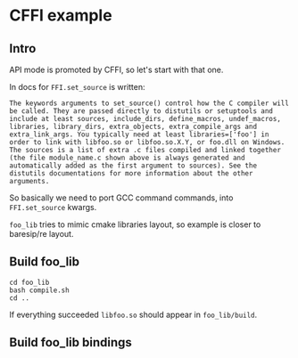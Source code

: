 # CFFI example

## Intro

API mode is promoted by CFFI, so let's start with that one.

In docs for `FFI.set_source` is written:
```
The keywords arguments to set_source() control how the C compiler will be called. They are passed directly to distutils or setuptools and include at least sources, include_dirs, define_macros, undef_macros, libraries, library_dirs, extra_objects, extra_compile_args and extra_link_args. You typically need at least libraries=['foo'] in order to link with libfoo.so or libfoo.so.X.Y, or foo.dll on Windows. The sources is a list of extra .c files compiled and linked together (the file module_name.c shown above is always generated and automatically added as the first argument to sources). See the distutils documentations for more information about the other arguments.
```

So basically we need to port GCC command commands, into `FFI.set_source` kwargs.

`foo_lib` tries to mimic cmake libraries layout, so example is closer to baresip/re layout.

## Build foo_lib

```
cd foo_lib
bash compile.sh
cd ..
```
If everything succeeded `libfoo.so` should appear in `foo_lib/build`.

## Build foo_lib bindings


